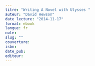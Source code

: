 ```yaml
---
titre: "Writing A Novel with Ulysses "
auteur: "David Hewson"
date_lecture: "2014-11-17"
format: ebook
langue: fr
note:
slug: ""
couverture: 
isbn: 
date_pub: 
editeur: 
---
```

